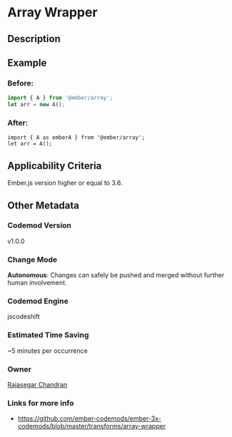 # Array Wrapper

## Description

## Example

### Before:

```jsx
import { A } from '@ember/array';
let arr = new A();
```

### After:

```tsx
import { A as emberA } from '@ember/array';
let arr = A();
```

## Applicability Criteria

Ember.js version higher or equal to 3.6.

## Other Metadata

### Codemod Version

v1.0.0

### Change Mode

**Autonomous**: Changes can safely be pushed and merged without further human involvement.

### **Codemod Engine**

jscodeshift

### Estimated Time Saving

~5 minutes per occurrence

### Owner

[Rajasegar Chandran](https://github.com/rajasegar)

### Links for more info

-   https://github.com/ember-codemods/ember-3x-codemods/blob/master/transforms/array-wrapper
